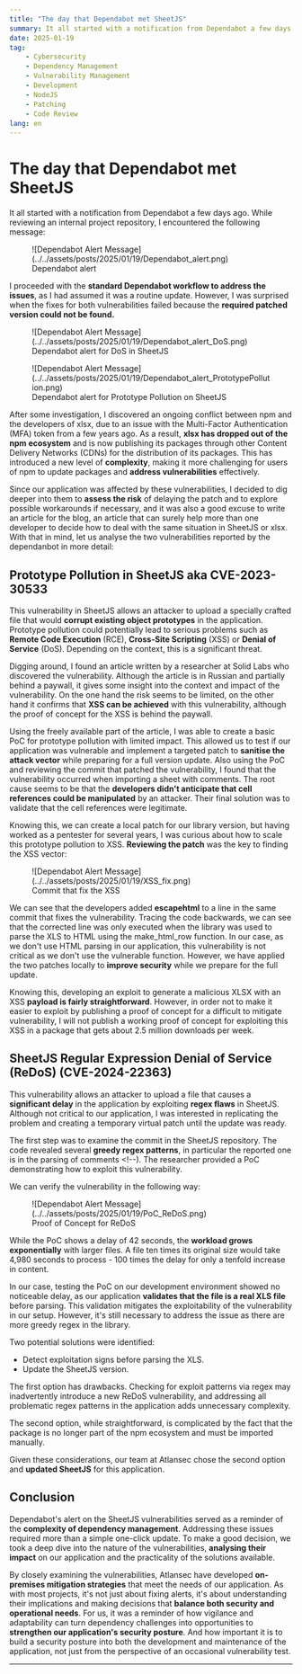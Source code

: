 ```yaml
---
title: "The day that Dependabot met SheetJS"
summary: It all started with a notification from Dependabot a few days ago. While reviewing an internal project repository, I encountered the following message\n<figure markdown="span">![Dependabot Alert Message](../../assets/posts/2025/01/19/Dependabot_alert.png)<figcaption>Dependabot alert</figcaption></figure>I proceeded with the **standard Dependabot workflow to address the issues**, as I had assumed it was a routine update. However, I was surprised when the fixes for both vulnerabilities failed because the **required patched version could not be found.**"
date: 2025-01-19
tag:
    - Cybersecurity
    - Dependency Management
    - Vulnerability Management
    - Development
    - NodeJS
    - Patching
    - Code Review
lang: en
---
```


# The day that Dependabot met SheetJS

It all started with a notification from Dependabot a few days ago. While reviewing an internal project repository, I encountered the following message:


<figure markdown="span">
    ![Dependabot Alert Message](../../assets/posts/2025/01/19/Dependabot_alert.png)
  <figcaption>Dependabot alert</figcaption>
</figure>



I proceeded with the **standard Dependabot workflow to address the issues**, as I had assumed it was a routine update. However, I was surprised when the fixes for both vulnerabilities failed because the **required patched version could not be found.**

<!-- more -->


<figure markdown="span">
    ![Dependabot Alert Message](../../assets/posts/2025/01/19/Dependabot_alert_DoS.png)
  <figcaption>Dependabot alert for DoS in SheetJS</figcaption>
</figure>
<figure markdown="span">
    ![Dependabot Alert Message](../../assets/posts/2025/01/19/Dependabot_alert_PrototypePollution.png)
  <figcaption>Dependabot alert for Prototype Pollution on SheetJS</figcaption>
</figure>


After some investigation, I discovered an ongoing conflict between npm and the developers of xlsx, due to an issue with the Multi-Factor Authentication (MFA) token from a few years ago. As a result, **xlsx has dropped out of the npm ecosystem** and is now publishing its packages through other Content Delivery Networks (CDNs) for the distribution of its packages. This has introduced a new level of **complexity**, making it more challenging for users of npm to update packages and **address vulnerabilities** effectively.

Since our application was affected by these vulnerabilities, I decided to dig deeper into them to **assess the risk** of delaying the patch and to explore possible workarounds if necessary, and it was also a good excuse to write an article for the blog, an article that can surely help more than one developer to decide how to deal with the same situation in SheetJS or xlsx. With that in mind, let us analyse the two vulnerabilities reported by the dependanbot in more detail:

## Prototype Pollution in SheetJS aka CVE-2023-30533

This vulnerability in SheetJS allows an attacker to upload a specially crafted file that would **corrupt existing object prototypes** in the application. Prototype pollution could potentially lead to serious problems such as **Remote Code Execution** (RCE), **Cross-Site Scripting** (XSS) or **Denial of Service** (DoS). Depending on the context, this is a significant threat.

Digging around, I found an article written by a researcher at Solid Labs who discovered the vulnerability. Although the article is in Russian and partially behind a paywall, it gives some insight into the context and impact of the vulnerability. On the one hand the risk seems to be limited, on the other hand it confirms that **XSS can be achieved** with this vulnerability, although the proof of concept for the XSS is behind the paywall.

Using the freely available part of the article, I was able to create a basic PoC for prototype pollution with limited impact. This allowed us to test if our application was vulnerable and implement a targeted patch to **sanitise the attack vector** while preparing for a full version update. Also using the PoC and reviewing the commit that patched the vulnerability, I found that the vulnerability occurred when importing a sheet with comments. The root cause seems to be that the **developers didn't anticipate that cell references could be manipulated** by an attacker. Their final solution was to validate that the cell references were legitimate.

Knowing this, we can create a local patch for our library version, but having worked as a pentester for several years, I was curious about how to scale this prototype pollution to XSS. **Reviewing the patch** was the key to finding the XSS vector:


<figure markdown="span">
    ![Dependabot Alert Message](../../assets/posts/2025/01/19/XSS_fix.png)
  <figcaption>Commit that fix the XSS</figcaption>
</figure>


We can see that the developers added **escapehtml** to a line in the same commit that fixes the vulnerability. Tracing the code backwards, we can see that the corrected line was only executed when the library was used to parse the XLS to HTML using the make_html_row function. In our case, as we don't use HTML parsing in our application, this vulnerability is not critical as we don't use the vulnerable function. However, we have applied the two patches locally to **improve security** while we prepare for the full update.

Knowing this, developing an exploit to generate a malicious XLSX with an XSS **payload is fairly straightforward**. However, in order not to make it easier to exploit by publishing a proof of concept for a difficult to mitigate vulnerability, I will not publish a working proof of concept for exploiting this XSS in a package that gets about 2.5 million downloads per week.

## SheetJS Regular Expression Denial of Service (ReDoS) (CVE-2024-22363)

This vulnerability allows an attacker to upload a file that causes a **significant delay** in the application by exploiting **regex flaws** in SheetJS. Although not critical to our application, I was interested in replicating the problem and creating a temporary virtual patch until the update was ready.

The first step was to examine the commit in the SheetJS repository. The code revealed several **greedy regex patterns**, in particular the reported one is in the parsing of comments <!--). The researcher provided a PoC demonstrating how to exploit this vulnerability.

We can verify the vulnerability in the following way:

<figure markdown="span">
    ![Dependabot Alert Message](../../assets/posts/2025/01/19/PoC_ReDoS.png)
  <figcaption>Proof of Concept for ReDoS</figcaption>
</figure>

While the PoC shows a delay of 42 seconds, the **workload grows exponentially** with larger files. A file ten times its original size would take 4,980 seconds to process - 100 times the delay for only a tenfold increase in content.

In our case, testing the PoC on our development environment showed no noticeable delay, as our application **validates that the file is a real XLS file** before parsing. This validation mitigates the exploitability of the vulnerability in our setup. However, it's still necessary to address the issue as there are more greedy regex in the library.

Two potential solutions were identified:

* Detect exploitation signs before parsing the XLS.
* Update the SheetJS version.

The first option has drawbacks. Checking for exploit patterns via regex may inadvertently introduce a new ReDoS vulnerability, and addressing all problematic regex patterns in the application adds unnecessary complexity.

The second option, while straightforward, is complicated by the fact that the package is no longer part of the npm ecosystem and must be imported manually.

Given these considerations, our team at Atlansec chose the second option and **updated SheetJS** for this application.

## Conclusion

Dependabot's alert on the SheetJS vulnerabilities served as a reminder of the **complexity of dependency management**. Addressing these issues required more than a simple one-click update. To make a good decision, we took a deep dive into the nature of the vulnerabilities, **analysing their impact** on our application and the practicality of the solutions available.

By closely examining the vulnerabilities, Atlansec have developed **on-premises mitigation strategies** that meet the needs of our application. As with most projects, it's not just about fixing alerts, it's about understanding their implications and making decisions that **balance both security and operational needs**. For us, it was a reminder of how vigilance and adaptability can turn dependency challenges into opportunities to **strengthen our application's security posture**. And how important it is to build a security posture into both the development and maintenance of the application, not just from the perspective of an occasional vulnerability test.

---